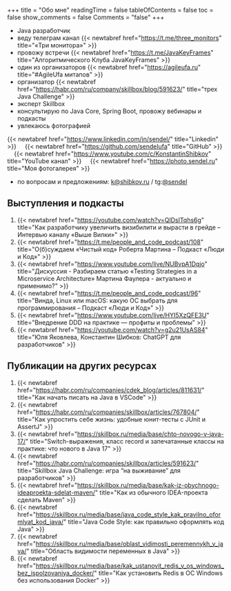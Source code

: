 +++
title = "Обо мне"
readingTime = false
tableOfContents = false
toc = false
show_comments = false
Comments = "false"
+++

- <i class="fab fa-java"></i> Java разработчик
- веду телеграм канал {{< newtabref  href="https://t.me/three_monitors" title="«Три монитора»" >}}
- провожу встречи {{< newtabref  href="https://t.me/JavaKeyFrames" title="Алгоритмического Клуба JavaKeyFrames" >}}
- один из организаторов {{< newtabref  href="https://agileufa.ru" title="#AgileUfa митапов" >}}
- организатор {{< newtabref  href="https://habr.com/ru/company/skillbox/blog/591623/" title="трех Java Challenge" >}}
- эксперт Skillbox
- консультирую по Java Core, Spring Boot, провожу вебинары и подкасты
- увлекаюсь фотографией

<i class="fab fa-linkedin"></i> {{< newtabref  href="https://www.linkedin.com/in/sendel/" title="Linkedin" >}}
&nbsp;&nbsp;&nbsp;<i class="fab fa-github-square"></i> {{< newtabref  href="https://github.com/sendelufa" title="GitHub" >}}
&nbsp;&nbsp;&nbsp;<i class="fab fa-youtube-square"></i> {{< newtabref  href="https://www.youtube.com/c/KonstantinShibkov" title="YouTube канал" >}}
&nbsp;&nbsp;&nbsp;<i class="fas fa-camera-retro"></i> {{< newtabref  href="https://photo.sendel.ru" title="Моя фотогалерея" >}}

- по вопросам и предложениям: k@shibkov.ru / tg:[@sendel](https://www.telegram.me/sendel)

## Выступления и подкасты

1. <i class="fab fa-youtube"></i> {{< newtabref href="https://youtube.com/watch?v=QlDsITqhs6g"
  title="Как разработчику увеличить визибилити и вырасти в грейде – Интервью каналу «Выше Вилки»" >}}
1. <i class="fas fa-headphones"></i> {{< newtabref href="https://t.me/people_and_code_podcast/108"
  title="О(б)суждаем «Чистый код» Роберта Мартина – Подкаст «Люди и Код»" >}}
1. <i class="fab fa-youtube"></i> {{< newtabref href="https://www.youtube.com/live/NUBvpA1Dqjo"
  title="Дискуссия - Разбираем статью «Testing Strategies in a Microservice Architecture» Мартина Фаулера - актуально и применимо?" >}}
1. <i class="fas fa-headphones"></i> {{< newtabref href="https://t.me/people_and_code_podcast/96"
  title="Винда, Linux или macOS: какую ОС выбрать для программирования – Подкаст «Люди и Код»" >}}
1. <i class="fab fa-youtube"></i> {{< newtabref href="https://www.youtube.com/live/HYI5XzQFE3U"
  title="Внедрение DDD на практике — профиты и проблемы" >}}
1. <i class="fab fa-youtube"></i> {{< newtabref href="https://youtube.com/watch?v=g2u21UsAS84"
  title="Юля Яковлева, Константин Шибков: ChatGPT для разработчиков" >}}

## Публикации на других ресурсах

1. {{< newtabref href="https://habr.com/ru/companies/cdek_blog/articles/811631/"
  title="Как начать писать на Java в VSCode" >}}
1. {{< newtabref href="https://habr.com/ru/companies/skillbox/articles/767804/"
  title="Как упростить себе жизнь: удобные юнит-тесты с JUnit и AssertJ" >}}
1. {{< newtabref href="https://skillbox.ru/media/base/chto-novogo-v-java-17/"
  title="Switch-выражения, класс record и запечатанные классы на практике: что нового в Java 17" >}}
1. {{< newtabref href="https://habr.com/ru/companies/skillbox/articles/591623/"
  title="Skillbox Java Challenge: игра “на выживание” для разработчиков" >}}
1. {{< newtabref href="https://skillbox.ru/media/base/kak-iz-obychnogo-ideaproekta-sdelat-maven/"
  title="Как из обычного IDEA-проекта сделать Maven" >}}
1. {{< newtabref href="https://skillbox.ru/media/base/java_code_style_kak_pravilno_oformlyat_kod_java/"
  title="Java Code Style: как правильно оформлять код Java" >}}
1. {{< newtabref href="https://skillbox.ru/media/base/oblast_vidimosti_peremennykh_v_java/"
  title="Область видимости переменных в Java" >}}
1. {{< newtabref href="https://skillbox.ru/media/base/kak_ustanovit_redis_v_os_windows_bez_ispolzovaniya_docker/"
  title="Как установить Redis в ОС Windows без использования Docker" >}}
